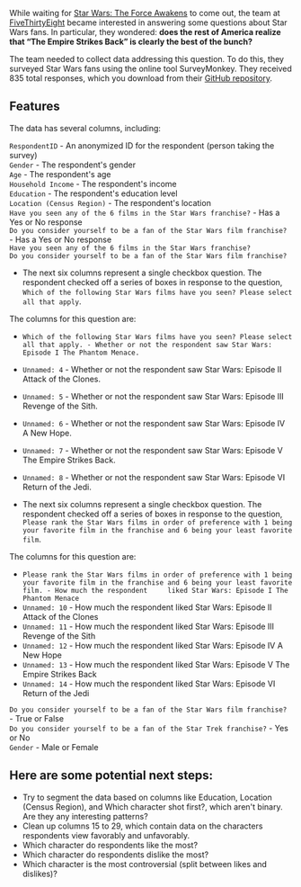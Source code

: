 While waiting for [Star Wars: The Force Awakens](https://en.wikipedia.org/wiki/Star_Wars:_The_Force_Awakens) to come out, the team at [FiveThirtyEight](https://github.com/fivethirtyeight/data/tree/master/star-wars-survey) became interested in answering some questions about Star Wars fans. 
In particular, they wondered: **does the rest of America realize that “The Empire Strikes Back” is clearly the best of the bunch?**

The team needed to collect data addressing this question. To do this, they surveyed Star Wars fans using the online tool SurveyMonkey. They received 835 total responses, which you download from their [GitHub repository](https://github.com/fivethirtyeight/data/tree/master/star-wars-survey).

## Features

The data has several columns, including:

`RespondentID` - An anonymized ID for the respondent (person taking the survey)    
`Gender` - The respondent's gender   
`Age` - The respondent's age   
`Household Income` - The respondent's income     
`Education` - The respondent's education level    
`Location (Census Region)` - The respondent's location    
`Have you seen any of the 6 films in the Star Wars franchise?` - Has a Yes or No response    
`Do you consider yourself to be a fan of the Star Wars film franchise?` - Has a Yes or No response    
`Have you seen any of the 6 films in the Star Wars franchise?`    
`Do you consider yourself to be a fan of the Star Wars film franchise?`    

* The next six columns represent a single checkbox question. The respondent checked off a series of boxes in response to the question, `Which of the following Star Wars films have you seen? Please select all that apply`. 

The columns for this question are:

  * `Which of the following Star Wars films have you seen? Please select all that apply. - Whether or not the respondent saw Star Wars:  Episode I The Phantom Menace.`    
  *   `Unnamed: 4` - Whether or not the respondent saw Star Wars: Episode II Attack of the Clones.    
  * `Unnamed: 5` - Whether or not the respondent saw Star Wars: Episode III Revenge of the Sith.    
  * `Unnamed: 6` - Whether or not the respondent saw Star Wars: Episode IV A New Hope.    
  * `Unnamed: 7` - Whether or not the respondent saw Star Wars: Episode V The Empire Strikes Back.     
  * `Unnamed: 8` - Whether or not the respondent saw Star Wars: Episode VI Return of the Jedi.    

* The next six columns represent a single checkbox question. The respondent checked off a series of boxes in response to the question, `Please rank the Star Wars films in order of preference with 1 being your favorite film in the franchise and 6 being your least favorite film`. 

The columns for this question are:

  *  `Please rank the Star Wars films in order of preference with 1 being your favorite film in the franchise and 6 being your least favorite film. - How much the respondent    
             liked Star Wars: Episode I The Phantom Menace`    
  * `Unnamed: 10` - How much the respondent liked Star Wars: Episode II Attack of the Clones    
  * `Unnamed: 11` - How much the respondent liked Star Wars: Episode III Revenge of the Sith   
  * `Unnamed: 12` - How much the respondent liked Star Wars: Episode IV A New Hope   
  * `Unnamed: 13` - How much the respondent liked Star Wars: Episode V The Empire Strikes Back    
  * `Unnamed: 14` - How much the respondent liked Star Wars: Episode VI Return of the Jedi  

`Do you consider yourself to be a fan of the Star Wars film franchise?` - True or False  
`Do you consider yourself to be a fan of the Star Trek franchise?` - Yes or No   
`Gender` - Male or Female    




## Here are some potential next steps:

* Try to segment the data based on columns like Education, Location (Census Region), and Which character shot first?, which aren't binary. Are they any interesting patterns?
* Clean up columns 15 to 29, which contain data on the characters respondents view favorably and unfavorably.
* Which character do respondents like the most?
* Which character do respondents dislike the most?
* Which character is the most controversial (split between likes and dislikes)?
